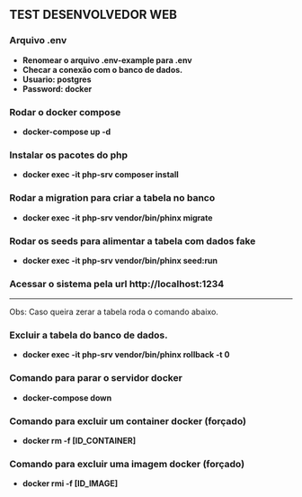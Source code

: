 ## TEST DESENVOLVEDOR WEB

### Arquivo .env

- <b>Renomear o arquivo .env-example para .env</b>
- <b>Checar a conexão com o banco de dados.</b>
- <b>Usuario: postgres</b>
- <b>Password: docker</b>

### Rodar o docker compose

- <b>docker-compose up -d</b>

### Instalar os pacotes do php

- <b>docker exec -it php-srv composer install</b>

### Rodar a migration para criar a tabela no banco

- <b>docker exec -it php-srv vendor/bin/phinx migrate</b>

### Rodar os seeds para alimentar a tabela com dados fake

- <b>docker exec -it php-srv vendor/bin/phinx seed:run</b>

### Acessar o sistema pela url http://localhost:1234

---

Obs: Caso queira zerar a tabela roda o comando abaixo.

### Excluir a tabela do banco de dados.

- <b>docker exec -it php-srv vendor/bin/phinx rollback -t 0</b>

### Comando para parar o servidor docker

- <b>docker-compose down</b>

### Comando para excluir um container docker (forçado)

- <b>docker rm -f [ID_CONTAINER]</b>

### Comando para excluir uma imagem docker (forçado)

- <b>docker rmi -f [ID_IMAGE]</b>
